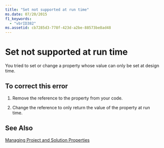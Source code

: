 ```yaml
---
title: "Set not supported at run time"
ms.date: 07/20/2015
f1_keywords: 
  - "vbrID382"
ms.assetid: cb7285d3-778f-423d-a2be-88573be8ad48
---
```

# Set not supported at run time
You tried to set or change a property whose value can only be set at design time.  
  
## To correct this error  
  
1. Remove the reference to the property from your code.  
  
2. Change the reference to only return the value of the property at run time.  
  
## See Also  
 [Managing Project and Solution Properties](/visualstudio/ide/managing-project-and-solution-properties)
